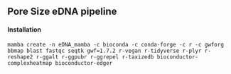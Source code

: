 ## Pore Size eDNA pipeline

#### Installation

```
mamba create -n eDNA_mamba -c bioconda -c conda-forge -c r -c gwforg bbmap blast fastqc seqtk gwf=1.7.2 r-vegan r-tidyverse r-plyr r-reshape2 r-ggalt r-ggpubr r-ggrepel r-taxizedb bioconductor-complexheatmap bioconductor-edger 
```
